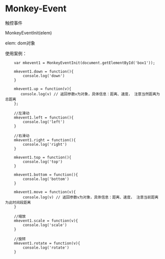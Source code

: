 # Monkey-Event

触控事件

MonkeyEventInit(elem)

elem: dom对象

使用案例：

        var mkevent1 = MonkeyEventInit(document.getElementById('box1'));

        mkevent1.down = function(){
            console.log('down')
        }

        mkevent1.up = function(v){
           console.log(v) // 返回参数v为对象，具体信息：距离、速度， 注意当然距离为总距离
        };
        
        //左滑动
        mkevent1.left = function(){
            console.log('left')
        }
        
        //右滑动
        mkevent1.right = function(){
            console.log('right')
        }

        mkevent1.top = function(){
            console.log('top')
        }

        mkevent1.bottom = function(){
            console.log('bottom')
        }

        mkevent1.move = function(v){
            console.log(v) // 返回参数v为对象，具体信息：距离、速度， 注意当前距离为此时间段距离
        }
        
        //缩放
        mkevent1.scale = function(v){
            console.log('scale')
        }
        
        //旋转
        mkevent1.rotate = function(v){
            console.log('rotate')
        }

        
